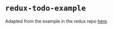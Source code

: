 # `redux-todo-example`

Adapted from the example in the redux repo [here](https://github.com/reactjs/redux/tree/master/examples/todos).
